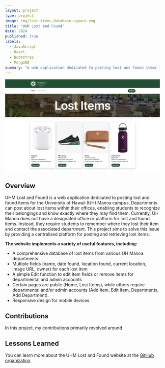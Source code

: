 ```yaml
---
layout: project
type: project
image: img/lost-items-database-square.png
title: "UHM Lost and Found"
date: 2024
published: true
labels:
  - JavaScript
  - React
  - Bootstrap
  - MongoDB
summary: "A web application dedicated to posting lost and found items for the University of Hawaii Manoa campus."
---
```

<p align="center">
  <img src="../img/lost-items-database-full.png" width="700" />
</p>

## Overview
  UHM Lost and Found is a web application dedicated to posting lost and found items for the University of Hawaii (UH) Manoa campus. Departments can post about lost items within their offices, enabling students to recognize their belongings and know exactly where they may find them. Currently, UH Manoa does not have a designated office or platform for lost and found items. Instead, they require students to remember where they lost their item and contact the associated department. This project aims to solve this issue by providing a centralized platform for posting and retrieving lost items.

**The website implements a variety of useful features, including:**
* A comprehensive database of lost items from various UH Manoa departments
* Multiple fields (name, date found, location found, current location, image URL, owner) for each lost item
* A simple Edit function to edit item fields or remove items for departmental and admin accounts
* Certain pages are public (Home, Lost Items), while others require departmental and/or admin accounts (Add Item, Edit Item, Departments, Add Department).
* Responsive design for mobile devices

## Contributions
  In this project, my contributions primarily revolved around

## Lessons Learned
  

  You can learn more about the UHM Lost and Found website at the [GitHub organization](https://github.com/uhm-lost-and-found).
